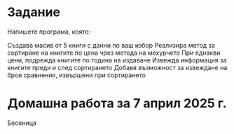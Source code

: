 # Задание

Напишете програма, която:

Създава масив от 5 книги с данни по ваш избор
Реализира метод за сортиране на книгите по цена чрез метода на мехурчето
При еднакви цени, подрежда книгите по година на издаване
Извежда информация за книгите преди и след сортирането
Добавя възможност за извеждане на броя сравнения, извършени при сортирането

# Домашна работа за 7 април 2025 г.

Бесеница